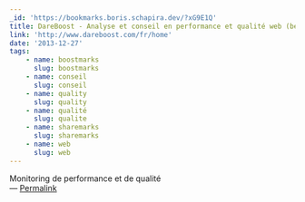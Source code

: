 ```yaml
---
_id: 'https://bookmarks.boris.schapira.dev/?xG9E1Q'
title: DareBoost - Analyse et conseil en performance et qualité web (beta)
link: 'http://www.dareboost.com/fr/home'
date: '2013-12-27'
tags:
    - name: boostmarks
      slug: boostmarks
    - name: conseil
      slug: conseil
    - name: quality
      slug: quality
    - name: qualité
      slug: qualite
    - name: sharemarks
      slug: sharemarks
    - name: web
      slug: web
---
```


Monitoring de performance et de qualité <br>&#8212;
<a href="https://bookmarks.boris.schapira.dev/?xG9E1Q" title="Permalink">Permalink</a>
